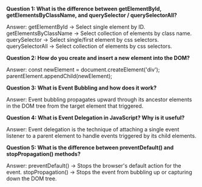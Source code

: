 **Question 1: What is the difference between getElementById, getElementsByClassName, and querySelector / querySelectorAll?**

Answer: 
getElementById -> Select single element by ID. 
getElementsByClassName -> Select collection of elements by class name. 
querySelector -> Select single/first element by css selectors. 
querySelectorAll -> Select collection of elements by css selectors.

**Question 2: How do you create and insert a new element into the DOM?**

Answer: 
const newElement = document.createElement('div'); 
parentElement.appendChild(newElement);

**Question 3: What is Event Bubbling and how does it work?**

Answer: Event bubbling propagates upward through its ancestor elements in the DOM tree from the target element that triggered.

**Question 4: What is Event Delegation in JavaScript? Why is it useful?**

Answer: Event delegation is the technique of attaching a single event listener to a parent element to handle events triggered by its child elements.

**Question 5: What is the difference between preventDefault() and stopPropagation() methods?**

Answer: 
preventDefault() -> Stops the browser's default action for the event. 
stopPropagation() -> Stops the event from bubbling up or capturing down the DOM tree.
